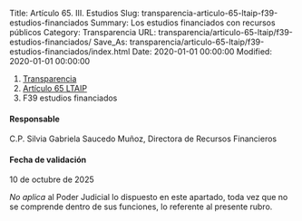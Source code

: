 Title: Artículo 65. III. Estudios
Slug: transparencia-articulo-65-ltaip-f39-estudios-financiados
Summary: Los estudios financiados con recursos públicos
Category: Transparencia
URL: transparencia/articulo-65-ltaip/f39-estudios-financiados/
Save_As: transparencia/articulo-65-ltaip/f39-estudios-financiados/index.html
Date: 2020-01-01 00:00:00
Modified: 2020-01-01 00:00:00


<nav aria-label="breadcrumb">
<ol class="breadcrumb">
<li class="breadcrumb-item"><a href="../../">Transparencia</a></li>
<li class="breadcrumb-item"><a href="../">Artículo 65 LTAIP</a></li>
<li class="breadcrumb-item active" aria-current="page">F39 estudios financiados</li>
</ol>
</nav>



#### Responsable

C.P. Silvia Gabriela Saucedo Muñoz, Directora de Recursos Financieros


#### Fecha de validación

10 de octubre de 2025


*No aplica* al Poder Judicial lo dispuesto en este apartado, toda vez que no se comprende dentro de sus funciones, lo referente al presente rubro.